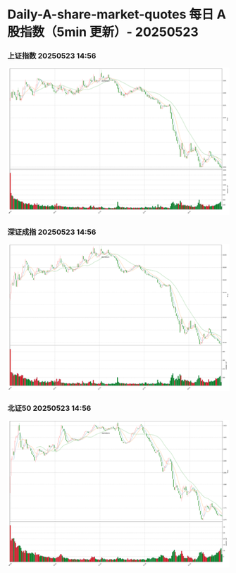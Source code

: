 
# Daily-A-share-market-quotes 每日 A 股指数（5min 更新）- 20250523

### 上证指数 20250523 14:56
![](./fig/2025/5/20250523-sh000001.png)

### 深证成指 20250523 14:56
![](./fig/2025/5/20250523-sz399001.png)

### 北证50 20250523 14:56
![](./fig/2025/5/20250523-bj899050.png)
